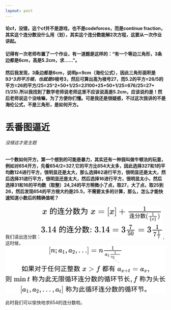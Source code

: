 ```yaml
---
layout: post
---
```

#### 论cf，没错，这个cf并不是游戏，也不是codeforces，而是continue fraction，其实这个连分数没什么用（划），其实这个连分数能解2次方程，这要从一次作业讲起。

#### 记得有一次老师布置了一个作业，有一道题是这样的：“有一个等边三角形，3条边都是6cm，高是5.2cm，求……”。

#### 然后我发现，3条边都是6cm，说明p=9cm（海伦公式），因此三角形面积是9*3^3的平方根，也就是9*根号3，然后可算出高为根号27，而5.2的平方=26/5的平方=26的平方/25=25^2+50+1/25=2*3*100+25+50+1/25=676/25=27+(1/25).所以我找到了数学老师说老师这里不应该说高是5.2cm，应该说约是！然后老师说这个没啥嘛，为了方便你们懂。可是我还是很疑惑，不过这次我讲的不是海伦公式，不是三角形，是如何开方。

# 丢番图逼近

###### 没错这才是主题

#### 一个数如何开方，第一个想到的可能是暴力，其实还有一种我叫做牛顿法的玩意，例如对654开方，先看654/2=327,它的平方比654大太多，因此选择327和1的平均数124进行平方，很明显还是太大，那么选择62进行平方，很明显还是太大，然后选择31进行平方，很明显还是太大，然后选择16进行平方，很明显太小，然后选择31和16的平均数（取整）24,24的平方稍微小了点，取27，大了点，取25到26，然后发现654的平方根大约是25.5，不需要太多的计算，那么，怎么才能快速知道小数后的精确值呢？

我们请出连分数：![](/assets/img/ssss.svg),这时候，![](/assets/img/x.svg)

此时我们可以愉快地求654的连分数啦。